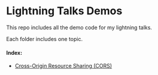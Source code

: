 # Lightning Talks Demos

This repo includes all the demo code for my lightning talks. 

Each folder includes one topic.

#### Index:
* [Cross-Origin Resource Sharing (CORS)](https://github.com/siliconion/LighteningTalks/tree/master/cors#cors)


